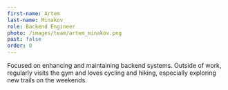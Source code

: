 ```yaml
---
first-name: Artem
last-name: Minakov
role: Backend Engineer
photo: /images/team/artem_minakov.png
past: false
order: 0
---
```

Focused on enhancing and maintaining backend systems. Outside of work, regularly visits the gym and loves cycling and hiking, especially exploring new trails on the weekends.